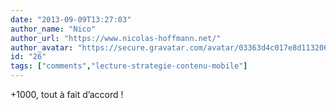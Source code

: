 ```yaml
---
date: "2013-09-09T13:27:03"
author_name: "Nico"
author_url: "https://www.nicolas-hoffmann.net/"
author_avatar: "https://secure.gravatar.com/avatar/03363d4c017e8d11320687f2efa722a0"
id: "26"
tags: ["comments","lecture-strategie-contenu-mobile"]
---
```

+1000, tout à fait d’accord !
